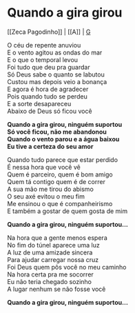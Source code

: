 # Quando a gira girou
[[Zeca Pagodinho]] | [[A]] | [G](../G.md)

O céu de repente anuviou  
E o vento agitou as ondas do mar  
E o que o temporal levou  
Foi tudo que deu pra guardar  
Só Deus sabe o quanto se labutou  
Custou mas depois veio a bonança  
E agora é hora de agradecer  
Pois quando tudo se perdeu  
E a sorte desapareceu  
Abaixo de Deus só ficou você  

**Quando a gira girou, ninguém suportou  
Só você ficou, não me abandonou  
Quando o vento parou e a água baixou  
Eu tive a certeza do seu amor**

Quando tudo parece que estar perdido  
É nessa hora que você vê  
Quem é parceiro, quem é bom amigo  
Quem tá contigo quem é de correr  
A sua mão me tirou do abismo  
O seu axé evitou o meu fim  
Me ensinou o que é companheirismo  
E também a gostar de quem gosta de mim

**Quando a gira girou, ninguém suportou...**

Na hora que a gente menos espera  
No fim do túnel aparece uma luz  
A luz de uma amizade sincera  
Para ajudar carregar nossa cruz  
Foi Deus quem pôs você no meu caminho  
Na hora certa pra me socorrer  
Eu não teria chegado sozinho  
A lugar nenhum se não fosse você  

**Quando a gira girou, ninguém suportou…**